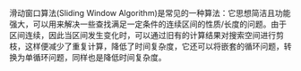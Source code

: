 滑动窗口算法(Sliding Window Algorithm)是常见的一种算法：它思想简洁且功能强大，可以用来解决一些查找满足一定条件的连续区间的性质/长度的问题。由于区间连续，因此当区间发生变化时，可以通过旧有的计算结果对搜索空间进行剪枝，这样便减少了重复计算，降低了时间复杂度，它还可以将嵌套的循环问题，转换为单循环问题，同样也是降低时间复杂度。